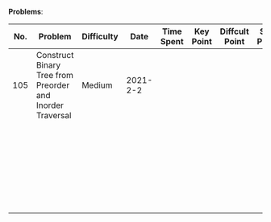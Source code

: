 **Problems**:

| No.  | Problem                                                   | Difficulty | Date     | Time Spent | Key   Point | Diffcult Point | Similar Problem | Note |
| ---- | --------------------------------------------------------- | ---------- | -------- | ---------- | ----------- | -------------- | --------------- | ---- |
| 105  | Construct Binary Tree from Preorder and Inorder Traversal | Medium     | 2021-2-2 |            |             |                |                 |      |
|      |                                                           |            |          |            |             |                |                 |      |
|      |                                                           |            |          |            |             |                |                 |      |
|      |                                                           |            |          |            |             |                |                 |      |
|      |                                                           |            |          |            |             |                |                 |      |
|      |                                                           |            |          |            |             |                |                 |      |
|      |                                                           |            |          |            |             |                |                 |      |
|      |                                                           |            |          |            |             |                |                 |      |
|      |                                                           |            |          |            |             |                |                 |      |
|      |                                                           |            |          |            |             |                |                 |      |
|      |                                                           |            |          |            |             |                |                 |      |
|      |                                                           |            |          |            |             |                |                 |      |
|      |                                                           |            |          |            |             |                |                 |      |
|      |                                                           |            |          |            |             |                |                 |      |
|      |                                                           |            |          |            |             |                |                 |      |
|      |                                                           |            |          |            |             |                |                 |      |
|      |                                                           |            |          |            |             |                |                 |      |
|      |                                                           |            |          |            |             |                |                 |      |
|      |                                                           |            |          |            |             |                |                 |      |
|      |                                                           |            |          |            |             |                |                 |      |
|      |                                                           |            |          |            |             |                |                 |      |
|      |                                                           |            |          |            |             |                |                 |      |
|      |                                                           |            |          |            |             |                |                 |      |
|      |                                                           |            |          |            |             |                |                 |      |
|      |                                                           |            |          |            |             |                |                 |      |
|      |                                                           |            |          |            |             |                |                 |      |
|      |                                                           |            |          |            |             |                |                 |      |
|      |                                                           |            |          |            |             |                |                 |      |
|      |                                                           |            |          |            |             |                |                 |      |
|      |                                                           |            |          |            |             |                |                 |      |
|      |                                                           |            |          |            |             |                |                 |      |
